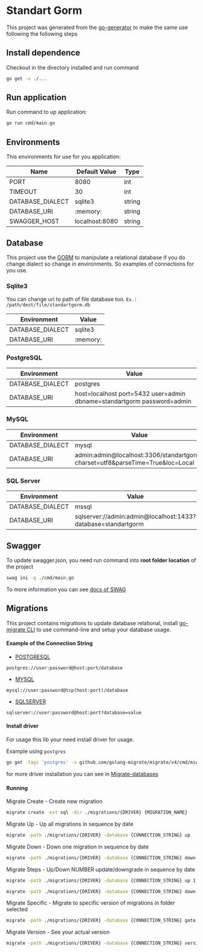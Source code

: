 # Standart Gorm

This project was generated from the [go-generator](https://github.com/wilian746/go-generator) to make the same use following the following steps

## Install dependence
Checkout in the directory installed and run command
```bash
go get -u ./...
```

## Run application
Run command to up application:
```bash
go run cmd/main.go
```

## Environments
This environments for use for you application:

| Name             | Default Value  | Type          |
|------------------|----------------|---------------|
| PORT             | 8080           | int           |
| TIMEOUT          | 30             | int           |
| DATABASE_DIALECT | sqlite3        | string        |
| DATABASE_URI     | :memory:       | string        |
| SWAGGER_HOST     | localhost:8080 | string        |

## Database
This project use the [GORM](https://gorm.io/) to manipulate a relational database if you do change dialect so change in environments.
So examples of connections for you use.

### Sqlite3
You can change uri to path of file database too. `Ex.: /path/dest/file/standartgorm.db`

| Environment      | Value          |
|------------------|----------------|
| DATABASE_DIALECT | sqlite3        |
| DATABASE_URI     | :memory:       |

### PostgreSQL
| Environment      | Value          |
|------------------|----------------|
| DATABASE_DIALECT | postgres       |
| DATABASE_URI     | host=localhost port=5432 user=admin dbname=standartgorm password=admin |

### MySQL
| Environment      | Value          |
|------------------|----------------|
| DATABASE_DIALECT | mysql          |
| DATABASE_URI     | admin:admin@localhost:3306/standartgorm?charset=utf8&parseTime=True&loc=Local |

### SQL Server
| Environment      | Value          |
|------------------|----------------|
| DATABASE_DIALECT | mssql          |
| DATABASE_URI     | sqlserver://admin:admin@localhost:1433?database=standartgorm |


## Swagger
To update swagger.json, you need run command into **root folder location** of the project
```bash
swag ini -g ./cmd/main.go
```
To more information you can see [docs of SWAG](https://github.com/swaggo/swag)

## Migrations

This project contains migrations to update database relational, install [go-migrate CLI](https://github.com/golang-migrate/migrate/tree/master/cmd/migrate) to use command-line and setup your database usage.

#### Example of the Connection String
- [POSTGRESQL](https://github.com/golang-migrate/migrate/tree/master/database/postgres)
```text
postgres://user:password@host:port/database
```
- [MYSQL](https://github.com/golang-migrate/migrate/tree/master/database/mysql)
```text
mysql://user:password@tcp(host:port)/database
```
- [SQLSERVER](https://github.com/golang-migrate/migrate/tree/master/database/sqlserver)
```text
sqlserver://user:password@host:port?database=value
```

#### Install driver
For usage this lib your need install driver for usage.

Example using `postgres`
```bash
go get -tags 'postgres' -u github.com/golang-migrate/migrate/v4/cmd/migrate/
```
for more driver installation you can see in [Migrate-databases](https://github.com/golang-migrate/migrate#databases)

#### Running

Migrate Create - Create new migration
```bash
migrate create -ext sql -dir ./migrations/{DRIVER} {MIGRATION_NAME}
```

Migrate Up - Up all migrations in sequence by date
```bash
migrate -path ./migrations/{DRIVER} -database {CONNECTION_STRING} up
```

Migrate Down - Down one migration in sequence by date
```bash
migrate -path ./migrations/{DRIVER} -database {CONNECTION_STRING} down
```

Migrate Steps - Up/Down NUMBER update/downgrade in sequence by date
```bash
migrate -path ./migrations/{DRIVER} -database {CONNECTION_STRING} up 1
```
```bash
migrate -path ./migrations/{DRIVER} -database {CONNECTION_STRING} down 1
```

Migrate Specific - Migrate to specific version of migrations in folder selected
```bash
migrate -path ./migrations/{DRIVER} -database {CONNECTION_STRING} goto {VERSION}
```

Migrate Version - See your actual version
```bash
migrate -path ./migrations/{DRIVER} -database {CONNECTION_STRING} version
```
